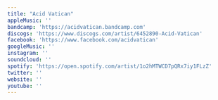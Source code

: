 ```yaml
---
title: "Acid Vatican"
appleMusic: ''
bandcamp: 'https://acidvatican.bandcamp.com'
discogs: 'https://www.discogs.com/artist/6452890-Acid-Vatican'
facebook: 'https://www.facebook.com/acidvatican'
googleMusic: ''
instagram: ''
soundcloud: ''
spotify: 'https://open.spotify.com/artist/1o2hMTWCD7pQRx7iy1FLzZ'
twitter: ''
website: ''
youtube: ''
---
```


